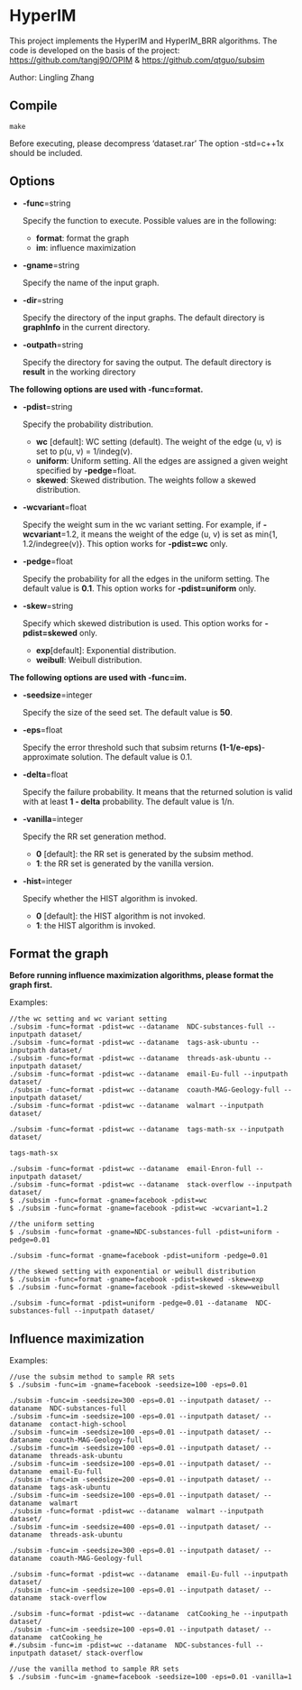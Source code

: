 # HyperIM
This project implements the HyperIM and HyperIM_BRR algorithms.
The code is developed on the basis of the project: https://github.com/tangj90/OPIM & https://github.com/qtguo/subsim

Author: Lingling Zhang 

## Compile

```shell
make
```
Before executing, please decompress ‘dataset.rar’
The option -std=c++1x should be included.

## Options

- **-func**=string 

  Specify the function to execute. Possible values are in the following:

  - **format**: format the graph
  - **im**: influence maximization

- **-gname**=string

  Specify the name of the input graph. 

- **-dir**=string

  Specify the directory of the input graphs. The default directory is  **graphInfo** in the current directory.

- **-outpath**=string

  Specify the directory for saving the output. The default directory is **result** in the working directory

**The following options are used with -func=format.**

- **-pdist**=string

  Specify the probability distribution. 

  - **wc** [default]: WC setting (default). The weight of the edge (u, v) is set to p(u, v) = 1/indeg(v).
  - **uniform**: Uniform setting. All the edges are assigned a given weight specified by **-pedge**=float.
  - **skewed**:  Skewed distribution. The weights follow a skewed distribution.

- **-wcvariant**=float

  Specify the weight sum in the wc variant setting. For example, if **-wcvariant**=1.2, it means the weight of the edge (u, v) is set as min{1, 1.2/indegree(v)}.  This option works for **-pdist=wc** only. 

- **-pedge**=float

  Specify the probability for all the edges in the uniform setting. The default value is **0.1**. This option works for **-pdist=uniform** only.

- **-skew**=string

  Specify which skewed distribution is used. This option works for **-pdist=skewed** only.

  -  **exp**[default]: Exponential distribution.
  - **weibull**: Weibull distribution.

**The following options are used with -func=im.**

- **-seedsize**=integer

  Specify the size of the seed set. The default value is **50**.

- **-eps**=float

  Specify the error threshold such that subsim returns **(1-1/e-eps)**-approximate solution. The default value is 0.1.

- **-delta**=float

  Specify the failure probability. It means that the returned solution is valid with at least **1 - delta** probability. The default value is 1/n.

- **-vanilla**=integer

  Specify the RR set generation method. 

  - **0** [default]: the RR set is generated by the subsim method.
  - **1**: the RR set is generated by the vanilla version. 
  
- **-hist**=integer

  Specify whether the HIST algorithm is invoked.

  - **0** [default]: the HIST algorithm is not invoked.
  - **1**: the HIST algorithm is invoked.

## Format the graph

**Before running influence maximization algorithms, please format the graph first.**

Examples:

```shell
//the wc setting and wc variant setting
./subsim -func=format -pdist=wc --dataname  NDC-substances-full --inputpath dataset/
./subsim -func=format -pdist=wc --dataname  tags-ask-ubuntu --inputpath dataset/
./subsim -func=format -pdist=wc --dataname  threads-ask-ubuntu --inputpath dataset/
./subsim -func=format -pdist=wc --dataname  email-Eu-full --inputpath dataset/
./subsim -func=format -pdist=wc --dataname  coauth-MAG-Geology-full --inputpath dataset/
./subsim -func=format -pdist=wc --dataname  walmart --inputpath dataset/

./subsim -func=format -pdist=wc --dataname  tags-math-sx --inputpath dataset/

tags-math-sx

./subsim -func=format -pdist=wc --dataname  email-Enron-full --inputpath dataset/
./subsim -func=format -pdist=wc --dataname  stack-overflow --inputpath dataset/ 
$ ./subsim -func=format -gname=facebook -pdist=wc
$ ./subsim -func=format -gname=facebook -pdist=wc -wcvariant=1.2

//the uniform setting
$ ./subsim -func=format -gname=NDC-substances-full -pdist=uniform -pedge=0.01

./subsim -func=format -gname=facebook -pdist=uniform -pedge=0.01

//the skewed setting with exponential or weibull distribution
$ ./subsim -func=format -gname=facebook -pdist=skewed -skew=exp
$ ./subsim -func=format -gname=facebook -pdist=skewed -skew=weibull

./subsim -func=format -pdist=uniform -pedge=0.01 --dataname  NDC-substances-full --inputpath dataset/
```

## Influence maximization

Examples:

```shell
//use the subsim method to sample RR sets
$ ./subsim -func=im -gname=facebook -seedsize=100 -eps=0.01

./subsim -func=im -seedsize=300 -eps=0.01 --inputpath dataset/ --dataname  NDC-substances-full 
./subsim -func=im -seedsize=100 -eps=0.01 --inputpath dataset/ --dataname  contact-high-school
./subsim -func=im -seedsize=100 -eps=0.01 --inputpath dataset/ --dataname  coauth-MAG-Geology-full
./subsim -func=im -seedsize=100 -eps=0.01 --inputpath dataset/ --dataname  threads-ask-ubuntu
./subsim -func=im -seedsize=100 -eps=0.01 --inputpath dataset/ --dataname  email-Eu-full
./subsim -func=im -seedsize=200 -eps=0.01 --inputpath dataset/ --dataname  tags-ask-ubuntu
./subsim -func=im -seedsize=100 -eps=0.01 --inputpath dataset/ --dataname  walmart
./subsim -func=format -pdist=wc --dataname  walmart --inputpath dataset/
./subsim -func=im -seedsize=400 -eps=0.01 --inputpath dataset/ --dataname  threads-ask-ubuntu

./subsim -func=im -seedsize=300 -eps=0.01 --inputpath dataset/ --dataname  coauth-MAG-Geology-full

./subsim -func=format -pdist=wc --dataname  email-Eu-full --inputpath dataset/
./subsim -func=im -seedsize=100 -eps=0.01 --inputpath dataset/ --dataname  stack-overflow

./subsim -func=format -pdist=wc --dataname  catCooking_he --inputpath dataset/
./subsim -func=im -seedsize=100 -eps=0.01 --inputpath dataset/ --dataname  catCooking_he
#./subsim -func=im -pdist=wc --dataname  NDC-substances-full --inputpath dataset/ stack-overflow

//use the vanilla method to sample RR sets
$ ./subsim -func=im -gname=facebook -seedsize=100 -eps=0.01 -vanilla=1
```


